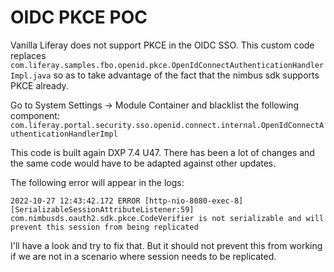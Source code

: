 # OIDC PKCE POC

Vanilla Liferay does not support PKCE in the OIDC SSO.
This custom code replaces `com.liferay.samples.fbo.openid.pkce.OpenIdConnectAuthenticationHandlerImpl.java`
so as to take advantage of the fact that the nimbus sdk supports PKCE already.

Go to System Settings -> Module Container and blacklist the following component:
`com.liferay.portal.security.sso.openid.connect.internal.OpenIdConnectAuthenticationHandlerImpl`

This code is built again DXP 7.4 U47. There has been a lot of changes and the same code would have to
be adapted against other updates.

The following error will appear in the logs:
```
2022-10-27 12:43:42.172 ERROR [http-nio-8080-exec-8][SerializableSessionAttributeListener:59] com.nimbusds.oauth2.sdk.pkce.CodeVerifier is not serializable and will prevent this session from being replicated
```

I'll have a look and try to fix that.
But it should not prevent this from working if we are not in a scenario where session needs to be replicated.
 
